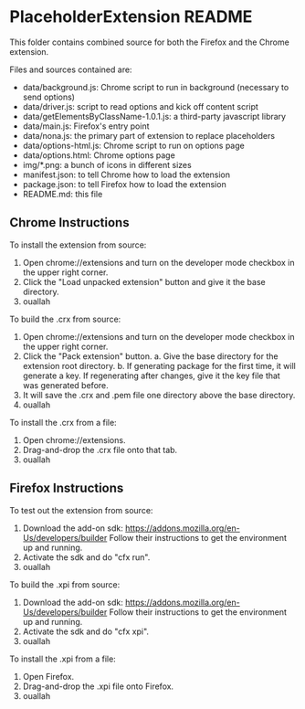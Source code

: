PlaceholderExtension README
===========================

This folder contains combined source for both the Firefox and the Chrome
extension.

Files and sources contained are:
* data/background.js: Chrome script to run in background (necessary to send options)
* data/driver.js: script to read options and kick off content script
* data/getElementsByClassName-1.0.1.js: a third-party javascript library
* data/main.js: Firefox's entry point
* data/nona.js: the primary part of extension to replace placeholders
* data/options-html.js: Chrome script to run on options page
* data/options.html: Chrome options page
* img/*.png: a bunch of icons in different sizes
* manifest.json: to tell Chrome how to load the extension
* package.json: to tell Firefox how to load the extension
* README.md: this file


Chrome Instructions
-------------------

To install the extension from source:
1. Open chrome://extensions and turn on the developer mode checkbox in the
   upper right corner.
2. Click the "Load unpacked extension" button and give it the base directory.
3. ouallah
   
To build the .crx from source:
1. Open chrome://extensions and turn on the developer mode checkbox in the
   upper right corner.
2. Click the "Pack extension" button.
   a. Give the base directory for the extension root directory.
   b. If generating package for the first time, it will generate a key.  If
      regenerating after changes, give it the key file that was generated
      before.
3. It will save the .crx and .pem file one directory above the base directory.
4. ouallah

To install the .crx from a file:
1. Open chrome://extensions.
2. Drag-and-drop the .crx file onto that tab.
3. ouallah


Firefox Instructions
--------------------

To test out the extension from source:
1. Download the add-on sdk:
   https://addons.mozilla.org/en-Us/developers/builder
   Follow their instructions to get the environment up and running.
2. Activate the sdk and do "cfx run".
3. ouallah

To build the .xpi from source:
1. Download the add-on sdk:
   https://addons.mozilla.org/en-Us/developers/builder
   Follow their instructions to get the environment up and running.
2. Activate the sdk and do "cfx xpi".
3. ouallah

To install the .xpi from a file:
1. Open Firefox.
2. Drag-and-drop the .xpi file onto Firefox.
3. ouallah

